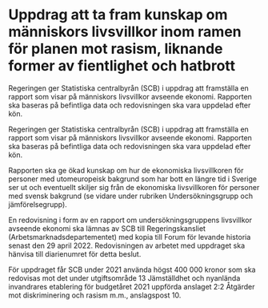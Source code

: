 # Uppdrag att ta fram kunskap om människors livsvillkor inom ramen för planen mot rasism, liknande former av fientlighet och hatbrott

Regeringen ger Statistiska centralbyrån (SCB) i uppdrag att framställa en rapport som visar på människors livsvillkor avseende ekonomi. Rapporten ska baseras på befintliga data och redovisningen ska vara uppdelad efter kön.

Regeringen ger Statistiska centralbyrån (SCB) i uppdrag att framställa en rapport som visar på människors livsvillkor avseende ekonomi. Rapporten ska baseras på befintliga data och redovisningen ska vara uppdelad efter kön.

Rapporten ska ge ökad kunskap om hur de ekonomiska livsvillkoren för personer med utomeuropeisk bakgrund som har bott en längre tid i Sverige ser ut och eventuellt skiljer sig från de ekonomiska livsvillkoren för personer med svensk bakgrund (se vidare under rubriken Undersökningsgrupp och jämförelsegrupp).

En redovisning i form av en rapport om undersökningsgruppens livsvillkor avseende ekonomi ska lämnas av SCB till Regeringskansliet (Arbetsmarknadsdepartementet) med kopia till Forum för levande historia senast den 29 april 2022. Redovisningen av arbetet med uppdraget ska hänvisa till diarienumret för detta beslut.

För uppdraget får SCB under 2021 använda högst 400 000 kronor som ska redovisas mot det under utgiftsområde 13 Jämställdhet och nyanlända invandrares etablering för budgetåret 2021 uppförda anslaget 2:2 Åtgärder mot diskriminering och rasism m.m., anslagspost 10.
